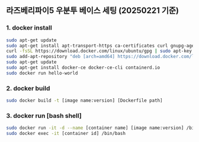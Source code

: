 ## 라즈베리파이5 우분투 베이스 세팅 (20250221 기준)

### 1. docker install

```bash
sudo apt-get update
sudo apt-get install apt-transport-https ca-certificates curl gnupg-agent software-properties-common
curl -fsSL https://download.docker.com/linux/ubuntu/gpg | sudo apt-key add -
sudo add-apt-repository "deb [arch=amd64] https://download.docker.com/linux/ubuntu $(lsb_release -cs) stable"
sudo apt-get update
sudo apt-get install docker-ce docker-ce-cli containerd.io
sudo docker run hello-world
```

### 2. docker build

```bash
sudo docker build -t [image name:version] [Dockerfile path]
```
### 3. docker run [bash shell]

```bash
sudo docker run -it -d --name [container name] [image name:version] /bin/bash
sudo docker exec -it [container id] /bin/bash
```



